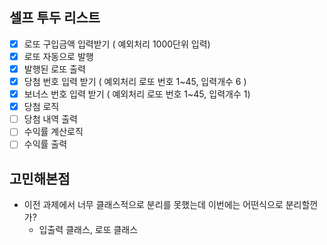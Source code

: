 ## 셀프 투두 리스트

- [x] 로또 구입금액 입력받기 ( 예외처리 1000단위 입력)
- [x] 로또 자동으로 발행
- [x] 발행된 로또 출력
- [x] 당첨 번호 입력 받기 ( 예외처리 로또 번호 1~45, 입력개수 6 )
- [x] 보너스 번호 입력 받기 ( 예외처리 로또 번호 1~45, 입력개수 1)
- [x] 당첨 로직
- [ ] 당첨 내역 출력
- [ ] 수익률 계산로직
- [ ] 수익률 출력

## 고민해본점

- 이전 과제에서 너무 클래스적으로 분리를 못했는데 이번에는 어떤식으로 분리할껀가?
  - 입출력 클래스, 로또 클래스
